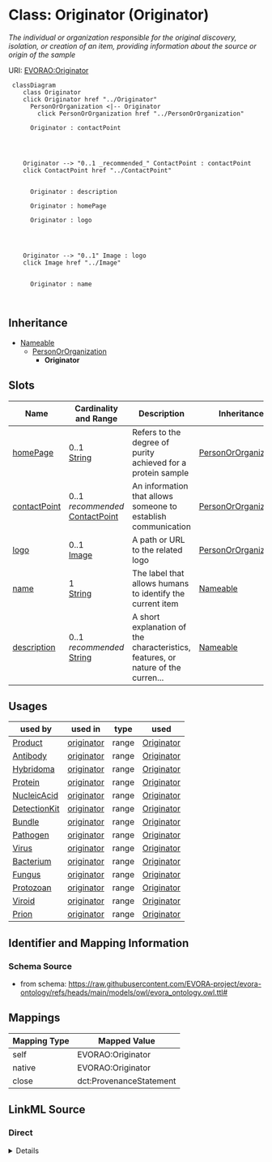 

# Class: Originator (Originator)


_The individual or organization responsible for the original discovery, isolation, or creation of an item, providing information about the source or origin of the sample_





URI: [EVORAO:Originator](https://raw.githubusercontent.com/EVORA-project/evora-ontology/refs/heads/main/models/owl/evora_ontology.owl.ttl#Originator)






```mermaid
 classDiagram
    class Originator
    click Originator href "../Originator"
      PersonOrOrganization <|-- Originator
        click PersonOrOrganization href "../PersonOrOrganization"
      
      Originator : contactPoint
        
          
    
    
    Originator --> "0..1 _recommended_" ContactPoint : contactPoint
    click ContactPoint href "../ContactPoint"

        
      Originator : description
        
      Originator : homePage
        
      Originator : logo
        
          
    
    
    Originator --> "0..1" Image : logo
    click Image href "../Image"

        
      Originator : name
        
      
```





## Inheritance
* [Nameable](Nameable.md)
    * [PersonOrOrganization](PersonOrOrganization.md)
        * **Originator**



## Slots

| Name | Cardinality and Range | Description | Inheritance |
| ---  | --- | --- | --- |
| [homePage](homePage.md) | 0..1 <br/> [String](String.md) | Refers to the degree of purity achieved for a protein sample | [PersonOrOrganization](PersonOrOrganization.md) |
| [contactPoint](contactPoint.md) | 0..1 _recommended_ <br/> [ContactPoint](ContactPoint.md) | An information that allows someone to establish communication | [PersonOrOrganization](PersonOrOrganization.md) |
| [logo](logo.md) | 0..1 <br/> [Image](Image.md) | A path or URL to the related logo | [PersonOrOrganization](PersonOrOrganization.md) |
| [name](name.md) | 1 <br/> [String](String.md) | The label that allows humans to identify the current item | [Nameable](Nameable.md) |
| [description](description.md) | 0..1 _recommended_ <br/> [String](String.md) | A short explanation of the characteristics, features, or nature of the curren... | [Nameable](Nameable.md) |





## Usages

| used by | used in | type | used |
| ---  | --- | --- | --- |
| [Product](Product.md) | [originator](originator.md) | range | [Originator](Originator.md) |
| [Antibody](Antibody.md) | [originator](originator.md) | range | [Originator](Originator.md) |
| [Hybridoma](Hybridoma.md) | [originator](originator.md) | range | [Originator](Originator.md) |
| [Protein](Protein.md) | [originator](originator.md) | range | [Originator](Originator.md) |
| [NucleicAcid](NucleicAcid.md) | [originator](originator.md) | range | [Originator](Originator.md) |
| [DetectionKit](DetectionKit.md) | [originator](originator.md) | range | [Originator](Originator.md) |
| [Bundle](Bundle.md) | [originator](originator.md) | range | [Originator](Originator.md) |
| [Pathogen](Pathogen.md) | [originator](originator.md) | range | [Originator](Originator.md) |
| [Virus](Virus.md) | [originator](originator.md) | range | [Originator](Originator.md) |
| [Bacterium](Bacterium.md) | [originator](originator.md) | range | [Originator](Originator.md) |
| [Fungus](Fungus.md) | [originator](originator.md) | range | [Originator](Originator.md) |
| [Protozoan](Protozoan.md) | [originator](originator.md) | range | [Originator](Originator.md) |
| [Viroid](Viroid.md) | [originator](originator.md) | range | [Originator](Originator.md) |
| [Prion](Prion.md) | [originator](originator.md) | range | [Originator](Originator.md) |






## Identifier and Mapping Information







### Schema Source


* from schema: https://raw.githubusercontent.com/EVORA-project/evora-ontology/refs/heads/main/models/owl/evora_ontology.owl.ttl#




## Mappings

| Mapping Type | Mapped Value |
| ---  | ---  |
| self | EVORAO:Originator |
| native | EVORAO:Originator |
| close | dct:ProvenanceStatement |







## LinkML Source

<!-- TODO: investigate https://stackoverflow.com/questions/37606292/how-to-create-tabbed-code-blocks-in-mkdocs-or-sphinx -->

### Direct

<details>
```yaml
name: Originator
description: The individual or organization responsible for the original discovery,
  isolation, or creation of an item, providing information about the source or origin
  of the sample
title: Originator
from_schema: https://raw.githubusercontent.com/EVORA-project/evora-ontology/refs/heads/main/models/owl/evora_ontology.owl.ttl#
close_mappings:
- dct:ProvenanceStatement
is_a: PersonOrOrganization

```
</details>

### Induced

<details>
```yaml
name: Originator
description: The individual or organization responsible for the original discovery,
  isolation, or creation of an item, providing information about the source or origin
  of the sample
title: Originator
from_schema: https://raw.githubusercontent.com/EVORA-project/evora-ontology/refs/heads/main/models/owl/evora_ontology.owl.ttl#
close_mappings:
- dct:ProvenanceStatement
is_a: PersonOrOrganization
attributes:
  homePage:
    name: homePage
    description: Refers to the degree of purity achieved for a protein sample. Possible
      values include ">95%" (the protein is highly purified, with more than 95% purity)
      and "Unpurified expression host lysate or partly purified protein" (the protein
      is either unpurified and present in the host cell lysate or only partially purified).
    title: home page
    from_schema: https://raw.githubusercontent.com/EVORA-project/evora-ontology/refs/heads/main/models/owl/evora_ontology.owl.ttl#
    rank: 1000
    alias: homePage
    owner: Originator
    domain_of:
    - PersonOrOrganization
    range: string
    required: false
    multivalued: false
  contactPoint:
    name: contactPoint
    description: An information that allows someone to establish communication
    title: contact point
    from_schema: https://raw.githubusercontent.com/EVORA-project/evora-ontology/refs/heads/main/models/owl/evora_ontology.owl.ttl#
    exact_mappings:
    - dcat:contactPoint
    rank: 1000
    alias: contactPoint
    owner: Originator
    domain_of:
    - PersonOrOrganization
    - ProductOrService
    range: ContactPoint
    required: false
    recommended: true
    multivalued: false
  logo:
    name: logo
    description: A path or URL to the related logo
    title: logo
    from_schema: https://raw.githubusercontent.com/EVORA-project/evora-ontology/refs/heads/main/models/owl/evora_ontology.owl.ttl#
    rank: 1000
    alias: logo
    owner: Originator
    domain_of:
    - PersonOrOrganization
    - License
    - Certification
    range: Image
    required: false
    multivalued: false
  name:
    name: name
    description: The label that allows humans to identify the current item
    title: name
    comments:
    - 'The title of the item should be as short and descriptive as possible. E.g.
      for virus products it should basically be based on the following Pattern:

      "Virus name", "virus host type", "collection year", "country of collection"
      ex "suspected epidemiological origin", "genotype", "strain", "variant name or
      specific feature"'
    from_schema: https://raw.githubusercontent.com/EVORA-project/evora-ontology/refs/heads/main/models/owl/evora_ontology.owl.ttl#
    exact_mappings:
    - dct:title
    close_mappings:
    - rdfs:label
    rank: 1000
    alias: name
    owner: Originator
    domain_of:
    - Nameable
    range: string
    required: true
    multivalued: false
  description:
    name: description
    description: A short explanation of the characteristics, features, or nature of
      the current item
    title: description
    comments:
    - 'Describe this item in few lines. This description will serve as a summary to
      present the item.

      '
    from_schema: https://raw.githubusercontent.com/EVORA-project/evora-ontology/refs/heads/main/models/owl/evora_ontology.owl.ttl#
    exact_mappings:
    - dct:description
    rank: 1000
    alias: description
    owner: Originator
    domain_of:
    - Nameable
    range: string
    required: false
    recommended: true
    multivalued: false

```
</details>